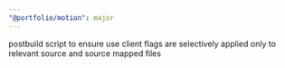 ```yaml
---
"@portfolio/motion": major
---
```


postbuild script to ensure use client flags are selectively applied only to relevant source and source mapped files
